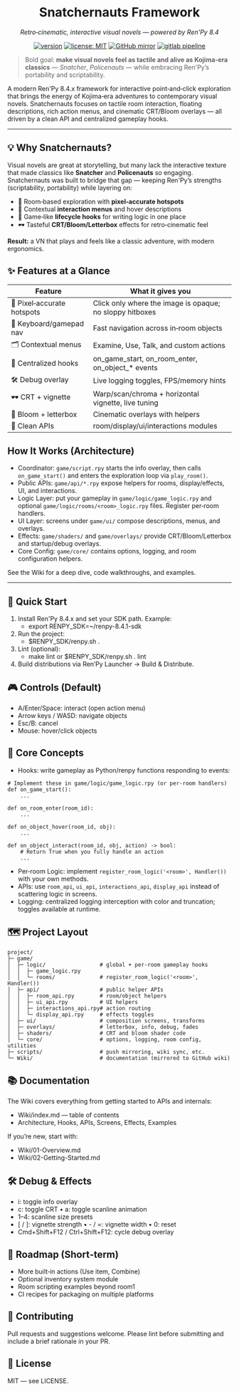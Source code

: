 <div align="center">

# Snatchernauts Framework

<i>Retro‑cinematic, interactive visual novels — powered by Ren'Py 8.4</i>

[![version](https://img.shields.io/badge/version-0.5.1-blue)](CHANGELOG.md)
[![license: MIT](https://img.shields.io/badge/license-MIT-green)](LICENSE)
[![GitHub mirror](https://img.shields.io/badge/github-mirror-blue?logo=github)](https://github.com/grahfmusic/snatchernauts_framework)
[![gitlab pipeline](https://gitlab.com/grahfmusic/snatchernauts_framework/badges/main/pipeline.svg)](https://gitlab.com/grahfmusic/snatchernauts_framework/-/pipelines)

</div>

> Bold goal: <b>make visual novels feel as tactile and alive as Kojima‑era classics</b> — <i>Snatcher</i>, <i>Policenauts</i> — while embracing Ren'Py’s portability and scriptability.

A modern Ren'Py 8.4.x framework for interactive point‑and‑click exploration that brings the energy of Kojima‑era adventures to contemporary visual novels. Snatchernauts focuses on tactile room interaction, floating descriptions, rich action menus, and cinematic CRT/Bloom overlays — all driven by a clean API and centralized gameplay hooks.

<hr/>


## 💡 Why Snatchernauts?
Visual novels are great at storytelling, but many lack the interactive texture that made classics like <b>Snatcher</b> and <b>Policenauts</b> so engaging. Snatchernauts was built to bridge that gap — keeping Ren'Py’s strengths (scriptability, portability) while layering on:
- 🎯 Room‑based exploration with <b>pixel‑accurate hotspots</b>
- 🧭 Contextual <b>interaction menus</b> and hover descriptions
- 🧩 Game‑like <b>lifecycle hooks</b> for writing logic in one place
- 🕶️ Tasteful <b>CRT/Bloom/Letterbox</b> effects for retro‑cinematic feel

<b>Result:</b> a VN that plays and feels like a classic adventure, with modern ergonomics.


## ✨ Features at a Glance

| Feature | What it gives you |
|---|---|
| 🎯 Pixel‑accurate hotspots | Click only where the image is opaque; no sloppy hitboxes |
| 🧭 Keyboard/gamepad nav | Fast navigation across in‑room objects |
| 🗂️ Contextual menus | Examine, Use, Talk, and custom actions |
| 🧩 Centralized hooks | on_game_start, on_room_enter, on_object_* events |
| 🛠️ Debug overlay | Live logging toggles, FPS/memory hints |
| 🕶️ CRT + vignette | Warp/scan/chroma + horizontal vignette, live tuning |
| 🌸 Bloom + letterbox | Cinematic overlays with helpers |
| 🧰 Clean APIs | room/display/ui/interactions modules |


## How It Works (Architecture)
- Coordinator: `game/script.rpy` starts the info overlay, then calls `on_game_start()` and enters the exploration loop via `play_room()`.
- Public APIs: `game/api/*.rpy` expose helpers for rooms, display/effects, UI, and interactions.
- Logic Layer: put your gameplay in `game/logic/game_logic.rpy` and optional `game/logic/rooms/<room>_logic.rpy` files. Register per‑room handlers.
- UI Layer: screens under `game/ui/` compose descriptions, menus, and overlays.
- Effects: `game/shaders/` and `game/overlays/` provide CRT/Bloom/Letterbox and startup/debug overlays.
- Core Config: `game/core/` contains options, logging, and room configuration helpers.

See the Wiki for a deep dive, code walkthroughs, and examples.


---

## 🚀 Quick Start
1) Install Ren'Py 8.4.x and set your SDK path. Example:
   - export RENPY_SDK=~/renpy-8.4.1-sdk
2) Run the project:
   - $RENPY_SDK/renpy.sh .
3) Lint (optional):
   - make lint  or  $RENPY_SDK/renpy.sh . lint
4) Build distributions via Ren’Py Launcher → Build & Distribute.


## 🎮 Controls (Default)
- A/Enter/Space: interact (open action menu)
- Arrow keys / WASD: navigate objects
- Esc/B: cancel
- Mouse: hover/click objects


## 🧠 Core Concepts
- Hooks: write gameplay as Python/renpy functions responding to events:

```renpy
# Implement these in game/logic/game_logic.rpy (or per-room handlers)
def on_game_start():
    ...

def on_room_enter(room_id):
    ...

def on_object_hover(room_id, obj):
    ...

def on_object_interact(room_id, obj, action) -> bool:
    # Return True when you fully handle an action
    ...
```

- Per‑room Logic: implement `register_room_logic('<room>', Handler())` with your own methods.
- APIs: use `room_api`, `ui_api`, `interactions_api`, `display_api` instead of scattering logic in screens.
- Logging: centralized logging interception with color and truncation; toggles available at runtime.


## 🗺️ Project Layout
```
project/
├─ game/
│  ├─ logic/                 # global + per-room gameplay hooks
│  │  ├─ game_logic.rpy
│  │  └─ rooms/              # register_room_logic('<room>', Handler())
│  ├─ api/                   # public helper APIs
│  │  ├─ room_api.rpy        # room/object helpers
│  │  ├─ ui_api.rpy          # UI helpers
│  │  ├─ interactions_api.rpy# action routing
│  │  └─ display_api.rpy     # effects toggles
│  ├─ ui/                    # composition screens, transforms
│  ├─ overlays/              # letterbox, info, debug, fades
│  ├─ shaders/               # CRT and bloom shader code
│  └─ core/                  # options, logging, room config, utilities
├─ scripts/                  # push mirroring, wiki sync, etc.
└─ Wiki/                     # documentation (mirrored to GitHub wiki)
```


## 📚 Documentation
The Wiki covers everything from getting started to APIs and internals:
- Wiki/index.md — table of contents
- Architecture, Hooks, APIs, Screens, Effects, Examples

If you’re new, start with:
- Wiki/01-Overview.md
- Wiki/02-Getting-Started.md

## 🛠️ Debug & Effects
- i: toggle info overlay
- c: toggle CRT • a: toggle scanline animation
- 1–4: scanline size presets
- [ / ]: vignette strength • - / =: vignette width • 0: reset
- Cmd+Shift+F12 / Ctrl+Shift+F12: cycle debug overlay


## 🧭 Roadmap (Short‑term)
- More built‑in actions (Use item, Combine)
- Optional inventory system module
- Room scripting examples beyond room1
- CI recipes for packaging on multiple platforms


## 🤝 Contributing
Pull requests and suggestions welcome. Please lint before submitting and include a brief rationale in your PR.


## 📄 License
MIT — see LICENSE.
